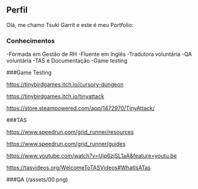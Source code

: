 ## Perfil

  Olá, me chamo Tsuki Garrit e este é meu Portfolio:

### Conhecimentos

  -Formada em Gestão de RH
  -Fluente em Inglês
  -Tradutora voluntária
  -QA voluntária
  -TAS e Documentação
  -Game testing

###Game Testing

https://tinybirdgames.itch.io/cursory-dungeon

https://tinybirdgames.itch.io/tinyattack

https://store.steampowered.com/app/1472970/TinyAttack/

###TAS

https://www.speedrun.com/grid_runner/resources 

https://www.speedrun.com/grid_runner/guides 

https://www.youtube.com/watch?v=Ujp6zjSL1aA&feature=youtu.be 

https://tasvideos.org/WelcomeToTASVideos#WhatIsATas

###QA 
(/assets/00.png)









